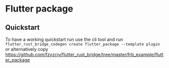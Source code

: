 # Flutter package

## Quickstart

To have a working quickstart run use the cli tool and run `flutter_rust_bridge_codegen create flutter_package --template plugin` or alternatively copy https://github.com/fzyzcjy/flutter_rust_bridge/tree/master/frb_example/flutter_package

